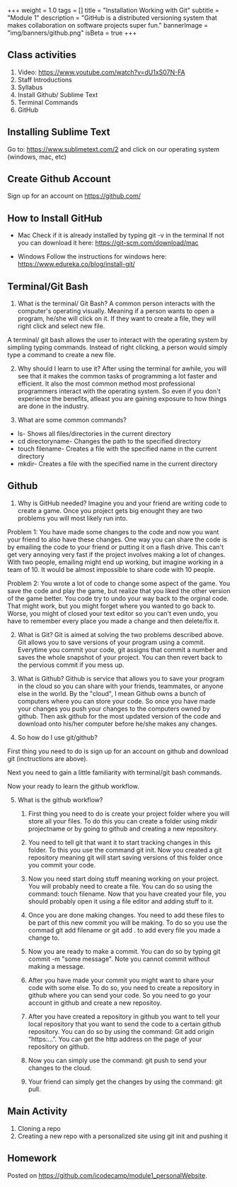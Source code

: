+++
weight = 1.0
tags = []
title = "Installation Working with Git"
subtitle = "Module 1"
description = "GitHub is a distributed versioning system that makes collaboration on software projects super fun."
bannerImage = "img/banners/github.png"
isBeta = true
+++

## Class activities
1. Video: https://www.youtube.com/watch?v=dU1xS07N-FA
2. Staff Introductions
3. Syllabus
4. Install Github/ Sublime Text
5. Terminal Commands
6. GitHub


## Installing Sublime Text
Go to: https://www.sublimetext.com/2 and click on our operating system (windows, mac, etc)

## Create Github Account
Sign up for an account on https://github.com/

## How to Install GitHub
* Mac
Check if it is already installed by typing git -v in the terminal
If not you can download it here:
https://git-scm.com/download/mac

* Windows
Follow the instructions for windows here: 
https://www.edureka.co/blog/install-git/

## Terminal/Git Bash
1. What is the terminal/ Git Bash?
A common person interacts with the computer's operating visually. Meaning if a person wants to open a program, he/she will click on it. If they want to create a file, they will right click and select new file. 

A terminal/ git bash allows the user to interact with the operating system by simpling typing commands. Instead of right clicking, a person would simply type a command to create a new file. 

2. Why should I learn to use it?
After using the terminal for awhile, you will see that it makes the common tasks of programming a lot faster and efficient. It also the most common method most professional programmers interact with the operating system. So even if you don't experience the benefits, atleast you are gaining exposure to how things are done in the industry.

3. What are some common commands?

* ls- Shows all files/directories in the current directory
* cd directoryname- Changes the path to the specified directory
* touch filename- Creates a file with the specified name in the current directory
* mkdir- Creates a file with the specified name in the current directory

## Github
1. Why is GitHub needed?
Imagine you and your friend are writing code to create a game. Once you project gets big enought they are two problems you will most likely run into. 

Problem 1: You have made some changes to the code and now you want your friend to also have these changes. One way you can share the code is by emailing the code to your friend or putting it on a flash drive. This can't get very annoying very fast if the project involves making a lot of changes. With two people, emailing might end up working, but imagine working in a team of 10. It would be almost impossible to share code with 10 people.

Problem 2: You wrote a lot of code to change some aspect of the game. You save the code and play the game, but realize that you liked the other version of the game better. You code try to undo your way back to the orginal code. That might work, but you might forget where you wanted to go back to. Worse, you might of closed your text editor so you can't even undo, you have to remember every place you made a change and then delete/fix it.

2. What is Git?
Git is aimed at solving the two problems described above. Git allows you to save versions of your program using a commit. Everytime you commit your code, git assigns that commit a number and saves the whole snapshot of your project. You can then revert back to the pervious commit if you mess up.  

3. What is Github?
Github is service that allows you to save your program in the cloud so you can share with your friends, teammates, or anyone else in the world. By the "cloud", I mean Github owns a bunch of computers where you can store your code. So once you have made your changes you push your changes to the computers owned by github. Then ask github for the most updated version of the code and download onto his/her computer before he/she makes any changes. 

4. So how do I use git/github?

First thing you need to do is sign up for an account on github and download git (inctructions are above).

Next you need to gain a little familiarity with terminal/git bash commands. 

Now your ready to learn the github workflow.

5. What is the github workflow?
   1. First thing you need to do is create your project folder where you will store all your files. To do this you can create a folder using mkdir projectname or by going to github and creating a new repository. 

   2. You need to tell git that want it to start tracking changes in this folder. To this you use the command git init. Now you created a git repository meaning git will start saving versions of this folder once you commit your code.

   3. Now you need start doing stuff meaning working on your project. You will probably need to create a file. You can do so using the command: touch filename. Now that you have created your file, you should probably open it using a file editor and adding stuff to it. 

   4. Once you are done making changes. You need to add these files to be part of this new commit you will be making. To do so you use the commad git add filename or git add . to add every file you made a change to. 

   5. Now you are ready to make a commit. You can do so by typing git commit -m "some message". Note you cannot commit without making a message. 

   6. After you have made your commit you might want to share your code with some else. To do so, you need to create a repository in github where you can send your code. So you need to go your account in github and create a new repositoy.

   7. After you have created a repository in github you want to tell your local repository that you want to send the code to a certain github repository. You can do so by using the command: Git add origin “https:…”. You can get the http address on the page of your repository on github. 

   8. Now you can simply use the command: git push to send your changes to the cloud.

   9. Your friend can simply get the changes by using the command: git pull. 

## Main Activity

1. Cloning a repo
2. Creating a new repo with a personalized site using git init and pushing it


## Homework 

Posted on https://github.com/icodecamp/module1_personalWebsite. 




































